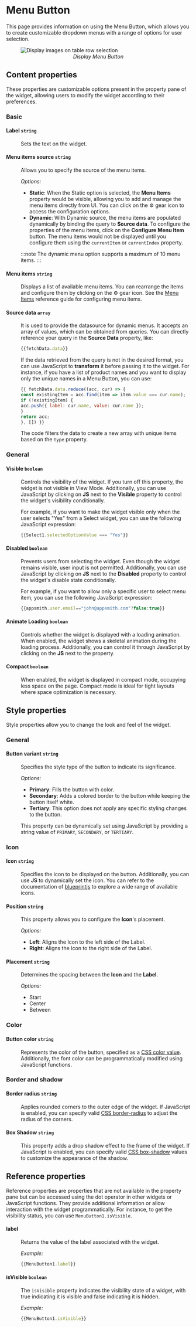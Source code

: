 # Menu Button

This page provides information on using the Menu Button, which allows you to create customizable dropdown menus with a range of options for user selection.

<figure>
  <img src="/img/menu-btn.png" style= {{width:"700px", height:"auto"}} alt="Display images on table row selection"/>
  <figcaption align = "center"><i>Display Menu Button</i></figcaption>
</figure>


## Content properties

These properties are customizable options present in the property pane of the widget, allowing users to modify the widget according to their preferences.


### Basic

#### Label `string`

<dd>
Sets the text on the widget.

</dd>

#### Menu items source `string`

<dd>

Allows you to specify the source of the menu items.

*Options:*
* **Static**: When the Static option is selected, the **Menu Items** property would be visible, allowing you to add and manage the menu items directly from UI. You can click on the ⚙️ gear icon to access the configuration options. 
* **Dynamic**: With Dynamic source, the menu items are populated dynamically by binding the query to **Source data**. To configure the properties of the menu items, click on the **Configure Menu Item** button. The menu items would not be displayed until you configure them using the `currentItem` or `currentIndex` property. 

:::note
The dynamic menu option supports a maximum of 10 menu items. 
:::

</dd>

#### Menu items `string`

<dd>
Displays a list of available menu items. You can rearrange the items and configure them by clicking on the ⚙️ gear icon. See the <a href="/reference/widgets/menu/menu-items">Menu Items</a> reference guide for configuring menu items.
</dd>

#### Source data `array`

<dd>

It is used to provide the datasource for dynamic menus. It accepts an array of values, which can be obtained from queries. You can directly reference your query in the **Source Data** property, like: 

```js
{{fetchData.data}}
```

If the data retrieved from the query is not in the desired format, you can use JavaScript to **transform** it before passing it to the widget. For instance, if you have a list of product names and you want to display only the unique names in a Menu Button, you can use:


```js
{{ fetchData.data.reduce((acc, cur) => {
const existingItem = acc.find(item => item.value === cur.name);
if (!existingItem) {
acc.push({ label: cur.name, value: cur.name });
}
return acc;
}, []) }}
```

The code filters the data to create a new array with unique items based on the `type` property.

</dd>


### General

#### Visible `boolean`

<dd>

Controls the visibility of the widget. If you turn off this property, the widget is not visible in View Mode. Additionally, you can use JavaScript by clicking on **JS** next to the **Visible** property to control the widget's visibility conditionally.

For example, if you want to make the widget visible only when the user selects "Yes" from a Select widget, you can use the following JavaScript expression: 
```js
{{Select1.selectedOptionValue === "Yes"}}
```

</dd>

#### Disabled `boolean`

<dd>

Prevents users from selecting the widget. Even though the widget remains visible, user input is not permitted. Additionally, you can use JavaScript by clicking on **JS** next to the **Disabled** property to control the widget's disable state conditionally.

For example, if you want to allow only a specific user to select menu item, you can use the following JavaScript expression: 
```js
{{appsmith.user.email=="john@appsmith.com"?false:true}}
```

</dd>


#### Animate Loading `boolean`


<dd>

Controls whether the widget is displayed with a loading animation. When enabled, the widget shows a skeletal animation during the loading process. Additionally, you can control it through JavaScript by clicking on the **JS** next to the property.

</dd>

#### Compact `boolean`

<dd>
When enabled, the widget is displayed in compact mode, occupying less space on the page. Compact mode is ideal for tight layouts where space optimization is necessary.
</dd>


## Style properties
Style properties allow you to change the look and feel of the widget.

### General

#### Button variant `string`

<dd>

Specifies the style type of the button to indicate its significance.

*Options:*

* **Primary**: Fills the button with color.
* **Secondary**: Adds a colored border to the button while keeping the button itself white.
* **Tertiary**: This option does not apply any specific styling changes to the button.

This property can be dynamically set using JavaScript by providing a string value of `PRIMARY`, `SECONDARY`, or `TERTIARY`.
</dd>

### Icon

#### Icon `string`

<dd>

Specifies the icon to be displayed on the button. Additionally, you can use **JS** to dynamically set the icon. You can refer to the documentation of [blueprintjs](https://blueprintjs.com/docs/#icons) to explore a wide range of available icons.

</dd>

#### Position `string`

<dd>

This property allows you to configure the **Icon**'s placement.

*Options:*
* **Left**: Aligns the Icon to the left side of the Label.
* **Right**: Aligns the Icon to the right side of the Label.


</dd>

#### Placement `string`

<dd>

Determines the spacing between the **Icon** and the **Label**.

*Options:*
* Start
* Center
* Between

</dd>

### Color

#### Button color `string`

<dd>

Represents the color of the button, specified as a [CSS color value](https://developer.mozilla.org/en-US/docs/Web/CSS/color). Additionally, the font color can be programmatically modified using JavaScript functions.

</dd>

### Border and shadow

#### Border radius `string`

<dd>

Applies rounded corners to the outer edge of the widget. If JavaScript is enabled, you can specify valid [CSS border-radius](https://developer.mozilla.org/en-US/docs/Web/CSS/border-radius) to adjust the radius of the corners.

</dd>

#### Box Shadow `string`
 

<dd>

This property adds a drop shadow effect to the frame of the widget. If JavaScript is enabled, you can specify valid [CSS box-shadow](https://developer.mozilla.org/en-US/docs/Web/CSS/box-shadow) values to customize the appearance of the shadow.


</dd>

## Reference properties

Reference properties are properties that are not available in the property pane but can be accessed using the dot operator in other widgets or JavaScript functions. They provide additional information or allow interaction with the widget programmatically. For instance, to get the visibility status, you can use `MenuButton1.isVisible`.

#### label

<dd>
Returns the value of the label associated with the widget.

*Example:*
```js
{{MenuButton1.label}}
```

</dd>

#### isVisible `boolean`

<dd>

The `isVisible` property indicates the visibility state of a widget, with true indicating it is visible and false indicating it is hidden.

*Example:*
```js
{{MenuButton1.isVisible}}
```

</dd>

